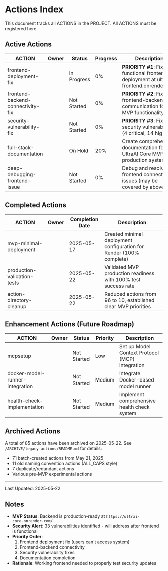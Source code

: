 # Actions Index

This document tracks all ACTIONS in the PROJECT. All ACTIONS must be registered here.

## Active Actions

| ACTION | Owner | Status | Progress | Description |
|--------|-------|--------|----------|-------------|
| frontend-deployment-fix | | In Progress | 0% | **PRIORITY #1**: Fix non-functional frontend deployment at ultrai-frontend.onrender.com |
| frontend-backend-connectivity-fix | | Not Started | 0% | **PRIORITY #2**: Fix frontend-backend communication for full MVP functionality |
| security-vulnerability-fix | | Not Started | 0% | **PRIORITY #3**: Fix 33 security vulnerabilities (4 critical, 14 high) |
| full-stack-documentation | | On Hold | 20% | Create comprehensive documentation for UltraAI Core MVP production system |
| deep-debugging-frontend-issue | | Not Started | 0% | Debug and resolve frontend connectivity issues (may be covered by above) |

## Completed Actions

| ACTION | Owner | Completion Date | Description |
|--------|-------|-----------------|-------------|
| mvp-minimal-deployment | | 2025-05-17 | Created minimal deployment configuration for Render (100% complete) |
| production-validation-tests | | 2025-05-22 | Validated MVP production readiness with 100% test success rate |
| action-directory-cleanup | | 2025-05-22 | Reduced actions from 96 to 10, established clear MVP priorities |

## Enhancement Actions (Future Roadmap)

| ACTION | Owner | Status | Priority | Description |
|--------|-------|--------|----------|-------------|
| mcpsetup | | Not Started | Low | Set up Model Context Protocol (MCP) integration |
| docker-model-runner-integration | | Not Started | Medium | Integrate Docker-based model runner |
| health-check-implementation | | Not Started | Medium | Implement comprehensive health check system |

## Archived Actions

A total of 85 actions have been archived on 2025-05-22. See `/ARCHIVE/legacy-actions/README.md` for details:

- 71 batch-created actions from May 21, 2025
- 11 old naming convention actions (ALL_CAPS style)
- 7 duplicate/redundant actions
- Various pre-MVP experimental actions

---

Last Updated: 2025-05-22

## Notes

- **MVP Status**: Backend is production-ready at `https://ultrai-core.onrender.com/`
- **Security Alert**: 33 vulnerabilities identified - will address after frontend is functional
- **Priority Order**:
  1. Frontend deployment fix (users can't access system)
  2. Frontend-backend connectivity
  3. Security vulnerability fixes
  4. Documentation completion
- **Rationale**: Working frontend needed to properly test security updates
